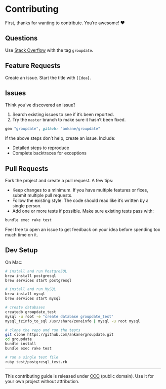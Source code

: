 # Contributing

First, thanks for wanting to contribute. You’re awesome! :heart:

## Questions

Use [Stack Overflow](https://stackoverflow.com/) with the tag `groupdate`.

## Feature Requests

Create an issue. Start the title with `[Idea]`.

## Issues

Think you’ve discovered an issue?

1. Search existing issues to see if it’s been reported.
2. Try the `master` branch to make sure it hasn’t been fixed.

```rb
gem "groupdate", github: "ankane/groupdate"
```

If the above steps don’t help, create an issue. Include:

- Detailed steps to reproduce
- Complete backtraces for exceptions

## Pull Requests

Fork the project and create a pull request. A few tips:

- Keep changes to a minimum. If you have multiple features or fixes, submit multiple pull requests.
- Follow the existing style. The code should read like it’s written by a single person.
- Add one or more tests if possible. Make sure existing tests pass with:

```sh
bundle exec rake test
```

Feel free to open an issue to get feedback on your idea before spending too much time on it.

## Dev Setup

On Mac:

```sh
# install and run PostgreSQL
brew install postgresql
brew services start postgresql

# install and run MySQL
brew install mysql
brew services start mysql

# create databases
createdb groupdate_test
mysql -u root -e "create database groupdate_test"
mysql_tzinfo_to_sql /usr/share/zoneinfo | mysql -u root mysql

# clone the repo and run the tests
git clone https://github.com/ankane/groupdate.git
cd groupdate
bundle install
bundle exec rake test

# run a single test file
ruby test/postgresql_test.rb
```

---

This contributing guide is released under [CCO](https://creativecommons.org/publicdomain/zero/1.0/) (public domain). Use it for your own project without attribution.
